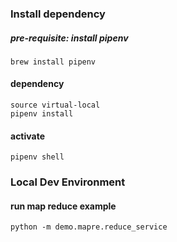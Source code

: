### Install dependency
##### pre-requisite: install pipenv
    brew install pipenv
#### dependency
	source virtual-local
	pipenv install
#### activate
    pipenv shell

### Local Dev Environment
#### run map reduce example
    python -m demo.mapre.reduce_service
